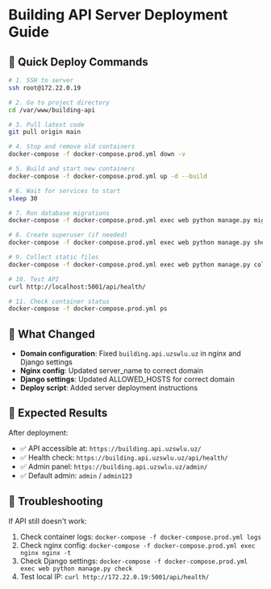 # Building API Server Deployment Guide

## 🚀 Quick Deploy Commands

```bash
# 1. SSH to server
ssh root@172.22.0.19

# 2. Go to project directory
cd /var/www/building-api

# 3. Pull latest code
git pull origin main

# 4. Stop and remove old containers
docker-compose -f docker-compose.prod.yml down -v

# 5. Build and start new containers
docker-compose -f docker-compose.prod.yml up -d --build

# 6. Wait for services to start
sleep 30

# 7. Run database migrations
docker-compose -f docker-compose.prod.yml exec web python manage.py migrate

# 8. Create superuser (if needed)
docker-compose -f docker-compose.prod.yml exec web python manage.py shell -c "from django.contrib.auth import get_user_model; User = get_user_model(); User.objects.create_superuser('admin', 'admin@uzswlu.uz', 'admin123') if not User.objects.filter(username='admin').exists() else print('Superuser already exists')"

# 9. Collect static files
docker-compose -f docker-compose.prod.yml exec web python manage.py collectstatic --noinput

# 10. Test API
curl http://localhost:5001/api/health/

# 11. Check container status
docker-compose -f docker-compose.prod.yml ps
```

## 🔧 What Changed

- **Domain configuration**: Fixed `building.api.uzswlu.uz` in nginx and Django settings
- **Nginx config**: Updated server_name to correct domain
- **Django settings**: Updated ALLOWED_HOSTS for correct domain
- **Deploy script**: Added server deployment instructions

## 🎯 Expected Results

After deployment:
- ✅ API accessible at: `https://building.api.uzswlu.uz/`
- ✅ Health check: `https://building.api.uzswlu.uz/api/health/`
- ✅ Admin panel: `https://building.api.uzswlu.uz/admin/`
- ✅ Default admin: `admin` / `admin123`

## 🚨 Troubleshooting

If API still doesn't work:
1. Check container logs: `docker-compose -f docker-compose.prod.yml logs`
2. Check nginx config: `docker-compose -f docker-compose.prod.yml exec nginx nginx -t`
3. Check Django settings: `docker-compose -f docker-compose.prod.yml exec web python manage.py check`
4. Test local IP: `curl http://172.22.0.19:5001/api/health/`
